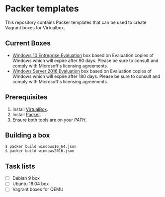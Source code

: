 # Packer templates
This repository contains Packer templates that can be used to create Vagrant boxes for Virtualbox. 

## Current Boxes
- [Windows 10 Entreprise Evaluation](https://www.microsoft.com/en-us/evalcenter/evaluate-windows-10-enterprise) box based on Evaluation copies of Windows which will expire after 90 days. Please be sure to consult and comply with Microsoft's licensing agreements.
- [Windows Server 2016 Evaluation](https://www.microsoft.com/en-us/evalcenter/evaluate-windows-server-2016) box based on Evaluation copies of Windows which will expire after 180 days. Please be sure to consult and comply with Microsoft's licensing agreements.

## Prerequisites
1. Install [VirtualBox](https://www.virtualbox.org/wiki/Downloads).
2. Install [Packer](https://www.packer.io/downloads.html).
3. Ensure both tools are on your *PATH*.

## Building a box
```
$ packer build windows10_64.json
$ packer build windows2016.json
```

## Task lists
- [ ] Debian 9 box
- [ ] Ubuntu 18.04 box
- [ ] Vagrant boxes for QEMU
